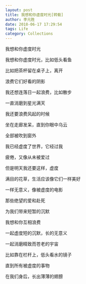 ```yaml
---
layout: post 
title: 我想和你虚度时光[转载]
author: 李元胜
date: 2018-06-17 17:29:54
tags: Life
category: Collections
---
```


我想和你虚度时光




我想和你虚度时光，比如低头看鱼 

比如把茶杯留在桌子上，离开

浪费它们好看的阴影

我还想连落日一起浪费，比如散步

一直消磨到星光满天

我还要浪费风起的时候

坐在走廊发呆，直到你眼中乌云 

全部被吹到窗外 

我已经虚度了世界，它经过我

疲倦，又像从未被爱过 

但是明天我还要这样，虚度 

满目的花草，生活应该像它们一样美好

一样无意义，像被虚度的电影 

那些绝望的爱和赴死

为我们带来短暂的沉默

我想和你互相浪费 

一起虚度短的沉默，长的无意义

一起消磨精致而苍老的宇宙

比如靠在栏杆上，低头看水的镜子

直到所有被虚度的事物

在我们身后，长出薄薄的翅膀